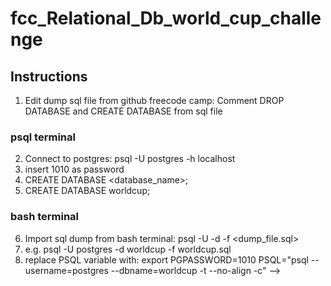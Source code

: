 # fcc_Relational_Db_world_cup_challenge

## Instructions
1. Edit dump sql file from github freecode camp: Comment DROP DATABASE and CREATE DATABASE from sql file
### psql terminal
2. Connect to postgres: psql -U postgres -h localhost
3. insert 1010 as password
4. CREATE DATABASE <database_name>;
5. CREATE DATABASE worldcup;
### bash terminal
6. Import sql dump from bash terminal: psql -U -d -f <dump_file.sql>
7. e.g. psql -U postgres -d worldcup -f worldcup.sql
8. replace PSQL variable with: export PGPASSWORD=1010 PSQL="psql --username=postgres --dbname=worldcup -t --no-align -c" -->